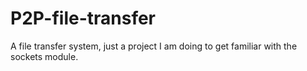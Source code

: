 # P2P-file-transfer
A file transfer system, just a project I am doing to get familiar with the sockets module. 

